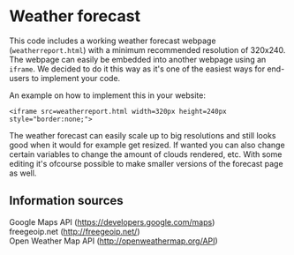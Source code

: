 Weather forecast
==================

This code includes a working weather forecast webpage (`weatherreport.html`) with a minimum recommended resolution of 320x240. The webpage can easily be embedded into another webpage using an `iframe`. We decided to do it this way as it's one of the easiest ways for end-users to implement your code.

An example on how to implement this in your website:

    <iframe src=weatherreport.html width=320px height=240px style="border:none;">
    
The weather forecast can easily scale up to big resolutions and still looks good when it would for example get resized. If wanted you can also change certain variables to change the amount of clouds rendered, etc. With some editing it's ofcourse possible to make smaller versions of the forecast page as well.

Information sources
-------------------
Google Maps API (https://developers.google.com/maps)  
freegeoip.net (http://freegeoip.net/)  
Open Weather Map API (http://openweathermap.org/API)
